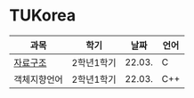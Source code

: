 # TUKorea

|과목|학기|날짜|언어|
|---|---|---|---|
|[자료구조](https://github.com/realhsb/TUKorea/tree/main/Cpp-OOP)|2학년1학기|22.03.|C|
|객체지향언어|2학년1학기|22.03.|C++|
